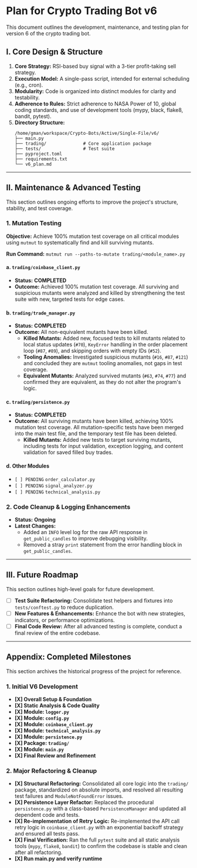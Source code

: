 # Plan for Crypto Trading Bot v6

This document outlines the development, maintenance, and testing plan for version 6 of the crypto trading bot.

## I. Core Design & Structure

1.  **Core Strategy:** RSI-based buy signal with a 3-tier profit-taking sell strategy.
2.  **Execution Model:** A single-pass script, intended for external scheduling (e.g., cron).
3.  **Modularity:** Code is organized into distinct modules for clarity and testability.
4.  **Adherence to Rules:** Strict adherence to NASA Power of 10, global coding standards, and use of development tools (mypy, black, flake8, bandit, pytest).
5.  **Directory Structure:**
    ```
    /home/gman/workspace/Crypto-Bots/Active/Single-File/v6/
    ├── main.py
    ├── trading/              # Core application package
    ├── tests/                # Test suite
    ├── pyproject.toml
    ├── requirements.txt
    └── v6_plan.md
    ```

---

## II. Maintenance & Advanced Testing

This section outlines ongoing efforts to improve the project's structure, stability, and test coverage.

### 1. Mutation Testing

**Objective:** Achieve 100% mutation test coverage on all critical modules using `mutmut` to systematically find and kill surviving mutants.

**Run Command:** `mutmut run --paths-to-mutate trading/<module_name>.py`

#### a. `trading/coinbase_client.py`
- **Status:** **COMPLETED**
- **Outcome:** Achieved 100% mutation test coverage. All surviving and suspicious mutants were analyzed and killed by strengthening the test suite with new, targeted tests for edge cases.

#### b. `trading/trade_manager.py`
- **Status:** **COMPLETED**
- **Outcome:** All non-equivalent mutants have been killed.
  - **Killed Mutants:** Added new, focused tests to kill mutants related to local status updates (`#70`), `KeyError` handling in the order placement loop (`#87`, `#89`), and skipping orders with empty IDs (`#52`).
  - **Tooling Anomalies:** Investigated suspicious mutants (`#16`, `#87`, `#121`) and concluded they are `mutmut` tooling anomalies, not gaps in test coverage.
  - **Equivalent Mutants:** Analyzed survived mutants (`#63`, `#74`, `#77`) and confirmed they are equivalent, as they do not alter the program's logic.

#### c. `trading/persistence.py`
- **Status:** **COMPLETED**
- **Outcome:** All surviving mutants have been killed, achieving 100% mutation test coverage. All mutation-specific tests have been merged into the main test file, and the temporary test file has been deleted.
  - **Killed Mutants:** Added new tests to target surviving mutants, including tests for input validation, exception logging, and content validation for saved filled buy trades.

#### d. Other Modules
- `[ ] PENDING`  `order_calculator.py`
- `[ ] PENDING`  `signal_analyzer.py`
- `[ ] PENDING`  `technical_analysis.py`

### 2. Code Cleanup & Logging Enhancements
- **Status:** **Ongoing**
- **Latest Changes:**
  - Added an `INFO` level log for the raw API response in `get_public_candles` to improve debugging visibility.
  - Removed a stray `print` statement from the error handling block in `get_public_candles`.

---

## III. Future Roadmap

This section outlines high-level goals for future development.

*   [ ] **Test Suite Refactoring:** Consolidate test helpers and fixtures into `tests/conftest.py` to reduce duplication.
*   [ ] **New Features & Enhancements:** Enhance the bot with new strategies, indicators, or performance optimizations.
*   [ ] **Final Code Review:** After all advanced testing is complete, conduct a final review of the entire codebase.

---

## Appendix: Completed Milestones

This section archives the historical progress of the project for reference.

### 1. Initial V6 Development
*   **[X] Overall Setup & Foundation**
*   **[X] Static Analysis & Code Quality**
*   **[X] Module: `logger.py`**
*   **[X] Module: `config.py`**
*   **[X] Module: `coinbase_client.py`**
*   **[X] Module: `technical_analysis.py`**
*   **[X] Module: `persistence.py`**
*   **[X] Package: `trading/`**
*   **[X] Module: `main.py`**
*   **[X] Final Review and Refinement**

### 2. Major Refactoring & Cleanup
*   **[X] Structural Refactoring:** Consolidated all core logic into the `trading/` package, standardized on absolute imports, and resolved all resulting test failures and `ModuleNotFoundError` issues.
*   **[X] Persistence Layer Refactor:** Replaced the procedural `persistence.py` with a class-based `PersistenceManager` and updated all dependent code and tests.
*   **[X] Re-implementation of Retry Logic:** Re-implemented the API call retry logic in `coinbase_client.py` with an exponential backoff strategy and ensured all tests pass.
*   **[X] Final Verification:** Ran the full `pytest` suite and all static analysis tools (`mypy`, `flake8`, `bandit`) to confirm the codebase is stable and clean after all refactoring.
*   **[X] Run main.py and verify runtime**